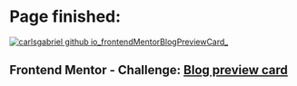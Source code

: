 # Page finished:
<a href="https://carlsgabriel.github.io/frontendMentorBlogPreviewCard/">![carlsgabriel github io_frontendMentorBlogPreviewCard_](https://github.com/carlsgabriel/frontendMentorBlogPreviewCard/assets/171501592/6a368b08-5fe0-4005-bdde-109b77a3a1e2)</a>

## Frontend Mentor - Challenge: <a href="https://www.frontendmentor.io/solutions/html-and-css-FKHtSPO2Ea">Blog preview card</a>
